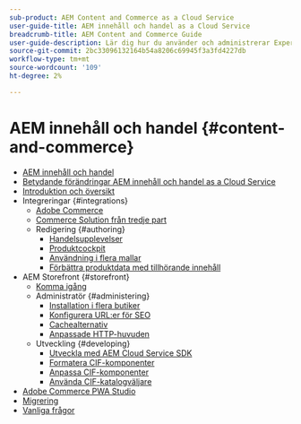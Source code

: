 ```yaml
---
sub-product: AEM Content and Commerce as a Cloud Service
user-guide-title: AEM innehåll och handel as a Cloud Service
breadcrumb-title: AEM Content and Commerce Guide
user-guide-description: Lär dig hur du använder och administrerar Experience Manager Content and Commerce as a Cloud Service.
source-git-commit: 2bc33096132164b54a8206c69945f3a3fd4227db
workflow-type: tm+mt
source-wordcount: '109'
ht-degree: 2%

---
```



# AEM innehåll och handel {#content-and-commerce}

+ [AEM innehåll och handel](/help/commerce-cloud/home.md)
+ [Betydande förändringar AEM innehåll och handel as a Cloud Service](changes.md)
+ [Introduktion och översikt](introduction.md)
+ Integreringar {#integrations}
   + [Adobe Commerce](integrating/magento.md)
   + [Commerce Solution från tredje part](integrating/third-party.md)
   + Redigering {#authoring}
      + [Handelsupplevelser](authoring/authoring-commerce-experiences.md)
      + [Produktcockpit](authoring/product-cockpit.md)
      + [Användning i flera mallar](authoring/multi-template-usage.md)
      + [Förbättra produktdata med tillhörande innehåll](authoring/enrich-product-associated-content.md)
+ AEM Storefront {#storefront}
   + [Komma igång](getting-started.md)
   + Administratör {#administering}
      + [Installation i flera butiker](configuring/multi-store-setup.md)
      + [Konfigurera URL:er för SEO](configuring/advanced-url-configuration.md)
      + [Cachealternativ](configuring/caching.md)
      + [Anpassade HTTP-huvuden](/help/commerce-cloud/configuring/custom-http-headers.md)
   + Utveckling {#developing}
      + [Utveckla med AEM Cloud Service SDK](develop.md)
      + [Formatera CIF-komponenter](customizing/style-cif-component.md)
      + [Anpassa CIF-komponenter](customizing/customize-cif-components.md)
      + [Använda CIF-katalogväljare](customizing/use-cif-pickers.md)
+ [Adobe Commerce PWA Studio](/help/commerce-cloud/pwa-studio/getting-started.md)
+ [Migrering](migration.md)
+ [Vanliga frågor](faq.md)
